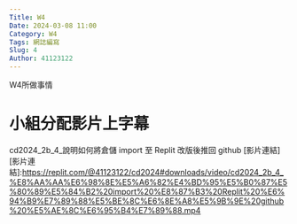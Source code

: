 ```yaml
---
Title: W4
Date: 2024-03-08 11:00
Category: W4
Tags: 網誌編寫
Slug: 4
Author: 41123122
---
```


W4所做事情

<!-- PELICAN_END_SUMMARY -->

# 小組分配影片上字幕
cd2024_2b_4_說明如何將倉儲 import 至 Replit 改版後推回 github 
[影片連結]
[影片連結]:https://replit.com/@41123122/cd2024#downloads/video/cd2024_2b_4_%E8%AA%AA%E6%98%8E%E5%A6%82%E4%BD%95%E5%B0%87%E5%80%89%E5%84%B2%20import%20%E8%87%B3%20Replit%20%E6%94%B9%E7%89%88%E5%BE%8C%E6%8E%A8%E5%9B%9E%20github%20%E5%AE%8C%E6%95%B4%E7%89%88.mp4
